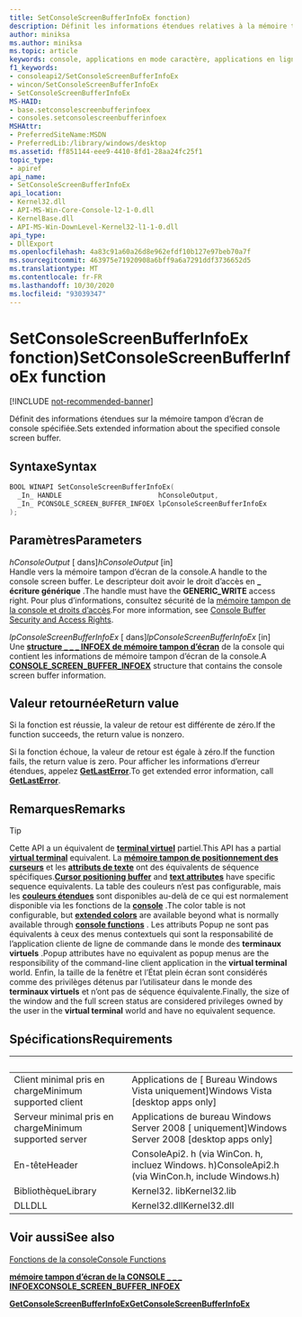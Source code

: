 ```yaml
---
title: SetConsoleScreenBufferInfoEx fonction)
description: Définit les informations étendues relatives à la mémoire tampon d’écran de console spécifiée dans la mémoire tampon spécifiée.
author: miniksa
ms.author: miniksa
ms.topic: article
keywords: console, applications en mode caractère, applications en ligne de commande, applications de terminal, API console
f1_keywords:
- consoleapi2/SetConsoleScreenBufferInfoEx
- wincon/SetConsoleScreenBufferInfoEx
- SetConsoleScreenBufferInfoEx
MS-HAID:
- base.setconsolescreenbufferinfoex
- consoles.setconsolescreenbufferinfoex
MSHAttr:
- PreferredSiteName:MSDN
- PreferredLib:/library/windows/desktop
ms.assetid: ff851144-eee9-4410-8fd1-28aa24fc25f1
topic_type:
- apiref
api_name:
- SetConsoleScreenBufferInfoEx
api_location:
- Kernel32.dll
- API-MS-Win-Core-Console-l2-1-0.dll
- KernelBase.dll
- API-MS-Win-DownLevel-Kernel32-l1-1-0.dll
api_type:
- DllExport
ms.openlocfilehash: 4a83c91a60a26d8e962efdf10b127e97beb70a7f
ms.sourcegitcommit: 463975e71920908a6bff9a6a7291ddf3736652d5
ms.translationtype: MT
ms.contentlocale: fr-FR
ms.lasthandoff: 10/30/2020
ms.locfileid: "93039347"
---
```

# <a name="setconsolescreenbufferinfoex-function"></a><span data-ttu-id="63b03-104">SetConsoleScreenBufferInfoEx fonction)</span><span class="sxs-lookup"><span data-stu-id="63b03-104">SetConsoleScreenBufferInfoEx function</span></span>

[!INCLUDE [not-recommended-banner](./includes/not-recommended-banner.md)]

<span data-ttu-id="63b03-105">Définit des informations étendues sur la mémoire tampon d’écran de console spécifiée.</span><span class="sxs-lookup"><span data-stu-id="63b03-105">Sets extended information about the specified console screen buffer.</span></span>

## <a name="syntax"></a><span data-ttu-id="63b03-106">Syntaxe</span><span class="sxs-lookup"><span data-stu-id="63b03-106">Syntax</span></span>

```C
BOOL WINAPI SetConsoleScreenBufferInfoEx(
  _In_ HANDLE                        hConsoleOutput,
  _In_ PCONSOLE_SCREEN_BUFFER_INFOEX lpConsoleScreenBufferInfoEx
);
```

## <a name="parameters"></a><span data-ttu-id="63b03-107">Paramètres</span><span class="sxs-lookup"><span data-stu-id="63b03-107">Parameters</span></span>

<span data-ttu-id="63b03-108">*hConsoleOutput* \[ dans\]</span><span class="sxs-lookup"><span data-stu-id="63b03-108">*hConsoleOutput* \[in\]</span></span>  
<span data-ttu-id="63b03-109">Handle vers la mémoire tampon d’écran de la console.</span><span class="sxs-lookup"><span data-stu-id="63b03-109">A handle to the console screen buffer.</span></span> <span data-ttu-id="63b03-110">Le descripteur doit avoir le droit d’accès en **\_ écriture générique** .</span><span class="sxs-lookup"><span data-stu-id="63b03-110">The handle must have the **GENERIC\_WRITE** access right.</span></span> <span data-ttu-id="63b03-111">Pour plus d’informations, consultez sécurité de la [mémoire tampon de la console et droits d’accès](console-buffer-security-and-access-rights.md).</span><span class="sxs-lookup"><span data-stu-id="63b03-111">For more information, see [Console Buffer Security and Access Rights](console-buffer-security-and-access-rights.md).</span></span>

<span data-ttu-id="63b03-112">*lpConsoleScreenBufferInfoEx* \[ dans\]</span><span class="sxs-lookup"><span data-stu-id="63b03-112">*lpConsoleScreenBufferInfoEx* \[in\]</span></span>  
<span data-ttu-id="63b03-113">Une [**structure \_ \_ \_ INFOEX de mémoire tampon d’écran**](console-screen-buffer-infoex.md) de la console qui contient les informations de mémoire tampon d’écran de la console.</span><span class="sxs-lookup"><span data-stu-id="63b03-113">A [**CONSOLE\_SCREEN\_BUFFER\_INFOEX**](console-screen-buffer-infoex.md) structure that contains the console screen buffer information.</span></span>

## <a name="return-value"></a><span data-ttu-id="63b03-114">Valeur retournée</span><span class="sxs-lookup"><span data-stu-id="63b03-114">Return value</span></span>

<span data-ttu-id="63b03-115">Si la fonction est réussie, la valeur de retour est différente de zéro.</span><span class="sxs-lookup"><span data-stu-id="63b03-115">If the function succeeds, the return value is nonzero.</span></span>

<span data-ttu-id="63b03-116">Si la fonction échoue, la valeur de retour est égale à zéro.</span><span class="sxs-lookup"><span data-stu-id="63b03-116">If the function fails, the return value is zero.</span></span> <span data-ttu-id="63b03-117">Pour afficher les informations d’erreur étendues, appelez [**GetLastError**](https://msdn.microsoft.com/library/windows/desktop/ms679360).</span><span class="sxs-lookup"><span data-stu-id="63b03-117">To get extended error information, call [**GetLastError**](https://msdn.microsoft.com/library/windows/desktop/ms679360).</span></span>

## <a name="remarks"></a><span data-ttu-id="63b03-118">Remarques</span><span class="sxs-lookup"><span data-stu-id="63b03-118">Remarks</span></span>

> [!TIP]
> <span data-ttu-id="63b03-119">Cette API a un équivalent de **[terminal virtuel](console-virtual-terminal-sequences.md)** partiel.</span><span class="sxs-lookup"><span data-stu-id="63b03-119">This API has a partial **[virtual terminal](console-virtual-terminal-sequences.md)** equivalent.</span></span> <span data-ttu-id="63b03-120">La **[mémoire tampon de positionnement des curseurs](console-virtual-terminal-sequences.md#cursor-positioning)** et les **[attributs de texte](console-virtual-terminal-sequences.md#text-formatting)** ont des équivalents de séquence spécifiques.</span><span class="sxs-lookup"><span data-stu-id="63b03-120">**[Cursor positioning buffer](console-virtual-terminal-sequences.md#cursor-positioning)** and **[text attributes](console-virtual-terminal-sequences.md#text-formatting)** have specific sequence equivalents.</span></span> <span data-ttu-id="63b03-121">La table des couleurs n’est pas configurable, mais les **[couleurs étendues](console-virtual-terminal-sequences.md#extended-colors)** sont disponibles au-delà de ce qui est normalement disponible via les fonctions de la **[console](console-functions.md)** .</span><span class="sxs-lookup"><span data-stu-id="63b03-121">The color table is not configurable, but **[extended colors](console-virtual-terminal-sequences.md#extended-colors)** are available beyond what is normally available through **[console functions](console-functions.md)** .</span></span> <span data-ttu-id="63b03-122">Les attributs Popup ne sont pas équivalents à ceux des menus contextuels qui sont la responsabilité de l’application cliente de ligne de commande dans le monde des **terminaux virtuels** .</span><span class="sxs-lookup"><span data-stu-id="63b03-122">Popup attributes have no equivalent as popup menus are the responsibility of the command-line client application in the **virtual terminal** world.</span></span> <span data-ttu-id="63b03-123">Enfin, la taille de la fenêtre et l’État plein écran sont considérés comme des privilèges détenus par l’utilisateur dans le monde des **terminaux virtuels** et n’ont pas de séquence équivalente.</span><span class="sxs-lookup"><span data-stu-id="63b03-123">Finally, the size of the window and the full screen status are considered privileges owned by the user in the **virtual terminal** world and have no equivalent sequence.</span></span>

## <a name="requirements"></a><span data-ttu-id="63b03-124">Spécifications</span><span class="sxs-lookup"><span data-stu-id="63b03-124">Requirements</span></span>

| &nbsp; | &nbsp; |
|-|-|
| <span data-ttu-id="63b03-125">Client minimal pris en charge</span><span class="sxs-lookup"><span data-stu-id="63b03-125">Minimum supported client</span></span> | <span data-ttu-id="63b03-126">Applications de \[ Bureau Windows Vista uniquement\]</span><span class="sxs-lookup"><span data-stu-id="63b03-126">Windows Vista \[desktop apps only\]</span></span> |
| <span data-ttu-id="63b03-127">Serveur minimal pris en charge</span><span class="sxs-lookup"><span data-stu-id="63b03-127">Minimum supported server</span></span> | <span data-ttu-id="63b03-128">Applications de bureau Windows Server 2008 \[ uniquement\]</span><span class="sxs-lookup"><span data-stu-id="63b03-128">Windows Server 2008 \[desktop apps only\]</span></span> |
| <span data-ttu-id="63b03-129">En-tête</span><span class="sxs-lookup"><span data-stu-id="63b03-129">Header</span></span> | <span data-ttu-id="63b03-130">ConsoleApi2. h (via WinCon. h, incluez Windows. h)</span><span class="sxs-lookup"><span data-stu-id="63b03-130">ConsoleApi2.h (via WinCon.h, include Windows.h)</span></span> |
| <span data-ttu-id="63b03-131">Bibliothèque</span><span class="sxs-lookup"><span data-stu-id="63b03-131">Library</span></span> | <span data-ttu-id="63b03-132">Kernel32. lib</span><span class="sxs-lookup"><span data-stu-id="63b03-132">Kernel32.lib</span></span> |
| <span data-ttu-id="63b03-133">DLL</span><span class="sxs-lookup"><span data-stu-id="63b03-133">DLL</span></span> | <span data-ttu-id="63b03-134">Kernel32.dll</span><span class="sxs-lookup"><span data-stu-id="63b03-134">Kernel32.dll</span></span> |

## <a name="see-also"></a><span data-ttu-id="63b03-135">Voir aussi</span><span class="sxs-lookup"><span data-stu-id="63b03-135">See also</span></span>

[<span data-ttu-id="63b03-136">Fonctions de la console</span><span class="sxs-lookup"><span data-stu-id="63b03-136">Console Functions</span></span>](console-functions.md)

[<span data-ttu-id="63b03-137">**mémoire tampon d’écran de la CONSOLE \_ \_ \_ INFOEX**</span><span class="sxs-lookup"><span data-stu-id="63b03-137">**CONSOLE\_SCREEN\_BUFFER\_INFOEX**</span></span>](console-screen-buffer-infoex.md)

[<span data-ttu-id="63b03-138">**GetConsoleScreenBufferInfoEx**</span><span class="sxs-lookup"><span data-stu-id="63b03-138">**GetConsoleScreenBufferInfoEx**</span></span>](getconsolescreenbufferinfoex.md)
